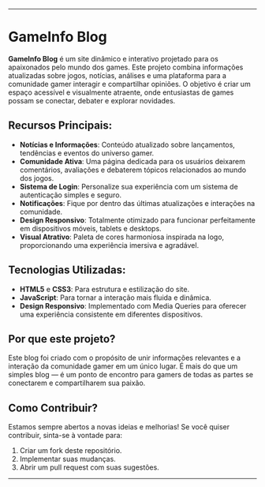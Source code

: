 
---

# **GameInfo Blog**

**GameInfo Blog** é um site dinâmico e interativo projetado para os apaixonados pelo mundo dos games. Este projeto combina informações atualizadas sobre jogos, notícias, análises e uma plataforma para a comunidade gamer interagir e compartilhar opiniões. O objetivo é criar um espaço acessível e visualmente atraente, onde entusiastas de games possam se conectar, debater e explorar novidades.

## **Recursos Principais**:
- **Notícias e Informações**: Conteúdo atualizado sobre lançamentos, tendências e eventos do universo gamer.
- **Comunidade Ativa**: Uma página dedicada para os usuários deixarem comentários, avaliações e debaterem tópicos relacionados ao mundo dos jogos.
- **Sistema de Login**: Personalize sua experiência com um sistema de autenticação simples e seguro.
- **Notificações**: Fique por dentro das últimas atualizações e interações na comunidade.
- **Design Responsivo**: Totalmente otimizado para funcionar perfeitamente em dispositivos móveis, tablets e desktops.
- **Visual Atrativo**: Paleta de cores harmoniosa inspirada na logo, proporcionando uma experiência imersiva e agradável.

## **Tecnologias Utilizadas**:
- **HTML5** e **CSS3**: Para estrutura e estilização do site.
- **JavaScript**: Para tornar a interação mais fluida e dinâmica.
- **Design Responsivo**: Implementado com Media Queries para oferecer uma experiência consistente em diferentes dispositivos.

## **Por que este projeto?**
Este blog foi criado com o propósito de unir informações relevantes e a interação da comunidade gamer em um único lugar. É mais do que um simples blog — é um ponto de encontro para gamers de todas as partes se conectarem e compartilharem sua paixão.

## **Como Contribuir?**
Estamos sempre abertos a novas ideias e melhorias! Se você quiser contribuir, sinta-se à vontade para:
1. Criar um fork deste repositório.
2. Implementar suas mudanças.
3. Abrir um pull request com suas sugestões.

---
